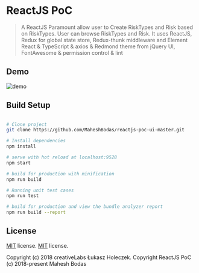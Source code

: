 # ReactJS PoC

> A ReactJS Paramount allow user to Create RiskTypes and Risk based on RiskTypes. User can browse RiskTypes and Risk. It uses ReactJS, Redux for global state store, Redux-thunk middleware and Element React & TypeScript & axios & Redmond theme from jQuery UI, FontAwesome & permission control & lint

## Demo
![demo](https://github.com/MaheshBodas/reactjs-poc-ui-master/blob/master/blob/Dashboard.png)

## Build Setup

``` bash

# Clone project
git clone https://github.com/MaheshBodas/reactjs-poc-ui-master.git

# Install dependencies
npm install

# serve with hot reload at localhost:9528
npm start

# build for production with minification
npm run build

# Running unit test cases
npm run test

# build for production and view the bundle analyzer report
npm run build --report
```


## License
[MIT](https://github.com/coreui/coreui-free-react-admin-template/blob/master/LICENSE) license.
[MIT](https://github.com/MaheshBodas/reactjs-poc-ui-master/LICENSE) license.

Copyright (c) 2018 creativeLabs Łukasz Holeczek.
Copyright ReactJS PoC (c) 2018-present Mahesh Bodas
